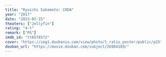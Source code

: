 ```yaml
---
title: "Ryuichi Sakamoto: CODA"
year: "2017"
date: "2023-01-15"
theaters: ["Jellyfin"]
rating: "4-t"
remark: ["PG"]
imdb_id: "tt6578572"
cover: "https://img1.doubanio.com/view/photo/l_ratio_poster/public/p2577393869.jpg"
douban_url: "https://movie.douban.com/subject/26984189/"
---
```

